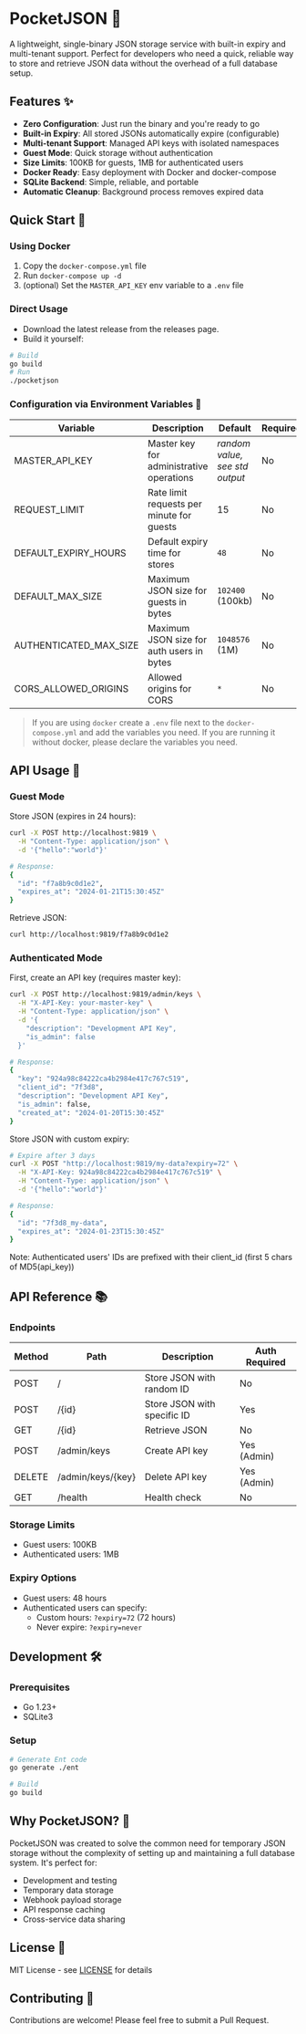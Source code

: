 # PocketJSON 🚀

A lightweight, single-binary JSON storage service with built-in expiry and multi-tenant support. Perfect for developers who need a quick, reliable way to store and retrieve JSON data without the overhead of a full database setup.

## Features ✨

- **Zero Configuration**: Just run the binary and you're ready to go
- **Built-in Expiry**: All stored JSONs automatically expire (configurable)
- **Multi-tenant Support**: Managed API keys with isolated namespaces
- **Guest Mode**: Quick storage without authentication
- **Size Limits**: 100KB for guests, 1MB for authenticated users
- **Docker Ready**: Easy deployment with Docker and docker-compose
- **SQLite Backend**: Simple, reliable, and portable
- **Automatic Cleanup**: Background process removes expired data

## Quick Start 🚀

### Using Docker

1. Copy the `docker-compose.yml` file
2. Run `docker-compose up -d`
3. (optional) Set the `MASTER_API_KEY` env variable to a `.env` file

### Direct Usage

- Download the latest release from the releases page.
- Build it yourself:

```bash
# Build
go build
# Run
./pocketjson
```

### Configuration via Environment Variables 🔧

| Variable               | Description                               | Default                          | Required |
| ---------------------- | ----------------------------------------- | -------------------------------- | -------- |
| MASTER_API_KEY         | Master key for administrative operations  | *random value, see std output*   | No       |
| REQUEST_LIMIT          | Rate limit requests per minute for guests | 15                               | No       |
| DEFAULT_EXPIRY_HOURS   | Default expiry time for stores            | `48`                             | No       |
| DEFAULT_MAX_SIZE       | Maximum JSON size for guests in bytes     | `102400` (100kb)                 | No       |
| AUTHENTICATED_MAX_SIZE | Maximum JSON size for auth users in bytes | `1048576` (1M)                   | No       |
| CORS_ALLOWED_ORIGINS   | Allowed origins for CORS                  | `*`                              | No       |

> If you are using `docker` create a `.env` file next to the `docker-compose.yml` and add the variables you need. If you are running it without docker, please declare the variables you need.

## API Usage 📡

### Guest Mode

Store JSON (expires in 24 hours):
```bash
curl -X POST http://localhost:9819 \
  -H "Content-Type: application/json" \
  -d '{"hello":"world"}'

# Response:
{
  "id": "f7a8b9c0d1e2",
  "expires_at": "2024-01-21T15:30:45Z"
}
```

Retrieve JSON:
```bash
curl http://localhost:9819/f7a8b9c0d1e2
```

### Authenticated Mode

First, create an API key (requires master key):

```bash
curl -X POST http://localhost:9819/admin/keys \
  -H "X-API-Key: your-master-key" \
  -H "Content-Type: application/json" \
  -d '{
    "description": "Development API Key",
    "is_admin": false
  }'

# Response:
{
  "key": "924a98c84222ca4b2984e417c767c519",
  "client_id": "7f3d8",
  "description": "Development API Key",
  "is_admin": false,
  "created_at": "2024-01-20T15:30:45Z"
}
```

Store JSON with custom expiry:

```bash
# Expire after 3 days
curl -X POST "http://localhost:9819/my-data?expiry=72" \
  -H "X-API-Key: 924a98c84222ca4b2984e417c767c519" \
  -H "Content-Type: application/json" \
  -d '{"hello":"world"}'

# Response:
{
  "id": "7f3d8_my-data",
  "expires_at": "2024-01-23T15:30:45Z"
}
```

Note: Authenticated users' IDs are prefixed with their client_id (first 5 chars of MD5(api_key))

## API Reference 📚

### Endpoints

| Method | Path | Description | Auth Required |
|--------|------|-------------|---------------|
| POST | / | Store JSON with random ID | No |
| POST | /{id} | Store JSON with specific ID | Yes |
| GET | /{id} | Retrieve JSON | No |
| POST | /admin/keys | Create API key | Yes (Admin) |
| DELETE | /admin/keys/{key} | Delete API key | Yes (Admin) |
| GET | /health | Health check | No |

### Storage Limits

- Guest users: 100KB
- Authenticated users: 1MB

### Expiry Options

- Guest users: 48 hours
- Authenticated users can specify:
  - Custom hours: `?expiry=72` (72 hours)
  - Never expire: `?expiry=never`

## Development 🛠

### Prerequisites

- Go 1.23+
- SQLite3

### Setup

```bash
# Generate Ent code
go generate ./ent

# Build
go build
```

## Why PocketJSON? 🤔

PocketJSON was created to solve the common need for temporary JSON storage without the complexity of setting up and maintaining a full database system. It's perfect for:

- Development and testing
- Temporary data storage
- Webhook payload storage
- API response caching
- Cross-service data sharing

## License 📄

MIT License - see [LICENSE](LICENSE) for details

## Contributing 🤝

Contributions are welcome! Please feel free to submit a Pull Request.
